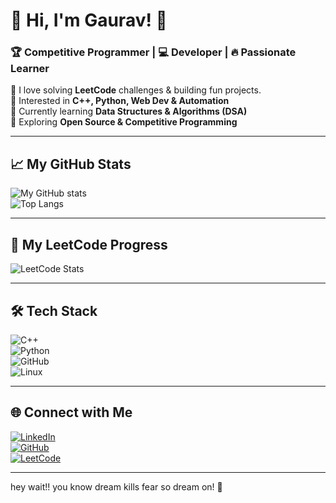 # 🚀 Hi, I'm Gaurav! 👋

### 🏆 Competitive Programmer | 💻 Developer | 🔥 Passionate Learner

🔹 I love solving **LeetCode** challenges & building fun projects.  
🔹 Interested in **C++, Python, Web Dev & Automation**  
🔹 Currently learning **Data Structures & Algorithms (DSA)**  
🔹 Exploring **Open Source & Competitive Programming**  

---

## 📈 My GitHub Stats  
![My GitHub stats](https://github-readme-stats.vercel.app/api?username=tendsXgaurav&show_icons=true&theme=tokyonight)  
![Top Langs](https://github-readme-stats.vercel.app/api/top-langs/?username=tendsXgaurav&layout=compact&theme=tokyonight)

---

## 🚀 My LeetCode Progress  
![LeetCode Stats](https://leetcard.jacoblin.cool/https://leetcode.com/u/tendsxgaurav/?theme=dark&font=Karma&ext=activity)  

---

## 🛠️ Tech Stack  
![C++](https://img.shields.io/badge/C++-blue?style=for-the-badge&logo=c%2B%2B)  
![Python](https://img.shields.io/badge/Python-yellow?style=for-the-badge&logo=python)  
![GitHub](https://img.shields.io/badge/GitHub-181717?style=for-the-badge&logo=github)  
![Linux](https://img.shields.io/badge/Linux-black?style=for-the-badge&logo=linux)  

---

## 🌐 Connect with Me  
[![LinkedIn](https://img.shields.io/badge/LinkedIn-blue?style=for-the-badge&logo=linkedin)](https://www.linkedin.com/in/tendsxgaurav/)  
[![GitHub](https://img.shields.io/badge/GitHub-black?style=for-the-badge&logo=github)](https://github.com/tendsXgaurav)  
[![LeetCode](https://img.shields.io/badge/LeetCode-orange?style=for-the-badge&logo=leetcode)](https://leetcode.com/u/tendsxgaurav/)  

---

hey wait!! you know dream kills fear so dream on! 🚀
